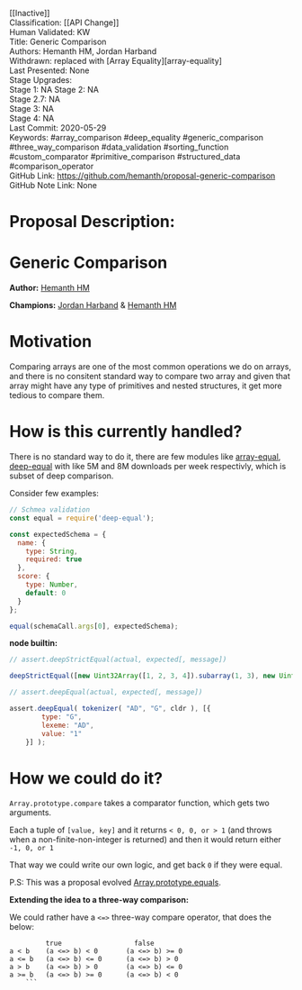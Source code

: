 [[Inactive]]<br>Classification: [[API Change]]<br>Human Validated: KW<br>Title: Generic Comparison<br>Authors: Hemanth HM, Jordan Harband<br>Withdrawn: replaced with [Array Equality][array-equality]<br>Last Presented: None<br>Stage Upgrades:<br>Stage 1: NA
Stage 2: NA  
Stage 2.7: NA  
Stage 3: NA  
Stage 4: NA<br>Last Commit: 2020-05-29<br>Keywords: #array_comparison #deep_equality #generic_comparison #three_way_comparison #data_validation #sorting_function #custom_comparator #primitive_comparison #structured_data #comparison_operator<br>GitHub Link: https://github.com/hemanth/proposal-generic-comparison <br>GitHub Note Link: None
# Proposal Description:<br>
# Generic Comparison 

__Author:__ [Hemanth HM](https://github.com/hemanth)

__Champions:__ [Jordan Harband](https://github.com/ljharb) & [Hemanth HM](https://github.com/hemanth)

# Motivation

Comparing arrays are one of the most common operations we do on arrays, and there is no consitent standard way to compare two array and given that array might have any type of primitives and nested structures, it get more tedious to compare them.

# How is this currently handled?

There is no standard way to do it, there are few modules like [array-equal](https://www.npmjs.com/package/array-equal), [deep-equal](https://www.npmjs.com/package/deep-equal) with like 5M and 8M downloads per week respectivly, which is subset of deep comparison.

Consider few examples:

```js
// Schmea validation
const equal = require('deep-equal');

const expectedSchema = {
  name: {
    type: String,
    required: true
  },
  score: {
    type: Number,
    default: 0
  }
};

equal(schemaCall.args[0], expectedSchema);

```

__node builtin:__

```js
// assert.deepStrictEqual(actual, expected[, message])

deepStrictEqual([new Uint32Array([1, 2, 3, 4]).subarray(1, 3), new Uint32Array([2, 3])]);
```

```js
// assert.deepEqual(actual, expected[, message])

assert.deepEqual( tokenizer( "AD", "G", cldr ), [{
		type: "G",
		lexeme: "AD",
		value: "1"
	}] );
```


# How we could do it?

`Array.prototype.compare` takes a comparator function, which gets two arguments.

Each a tuple of `[value, key]` and it returns `< 0, 0, or > 1` (and throws when a non-finite-non-integer is returned) and then it would return either `-1, 0, or 1`

That way we could write our own logic, and get back `0` if they were equal.


P.S: This was a proposal evolved [Array.prototype.equals](https://github.com/hemanth/Array.prototype.equals).

__Extending the idea to a three-way comparison:__

We could rather have a `<=>` three-way compare operator, that does the below:

```
         true		      	   false
a < b    (a <=> b) < 0		 (a <=> b) >= 0
a <= b   (a <=> b) <= 0		 (a <=> b) > 0
a > b    (a <=> b) > 0		 (a <=> b) <= 0
a >= b   (a <=> b) >= 0		 (a <=> b) < 0
	```